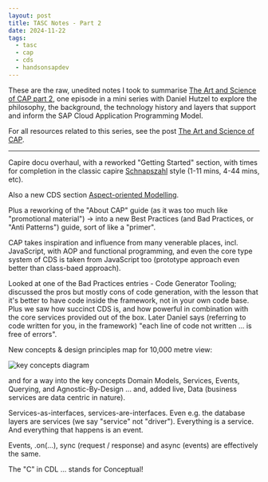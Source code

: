 ```yaml
---
layout: post
title: TASC Notes - Part 2
date: 2024-11-22
tags:
  - tasc
  - cap
  - cds
  - handsonsapdev
---
```

These are the raw, unedited notes I took to summarise [The Art and Science of CAP part 2][1], one episode in a mini series with Daniel Hutzel to explore the philosophy, the background, the technology history and layers that support and inform the SAP Cloud Application Programming Model. 

For all resources related to this series, see the post [The Art and Science of CAP][99].

---

<a name="schnapszahl"></a>
Capire docu overhaul, with a reworked "Getting Started" section, with times for completion in the classic capire [Schnapszahl][3] style (1-11 mins, 4-44 mins, etc).

Also a new CDS section [Aspect-oriented Modelling][4].

Plus a reworking of the "About CAP" guide (as it was too much like "promotional material") -> into a new Best Practices (and Bad Practices, or "Anti Patterns") guide, sort of like a "primer".

CAP takes inspiration and influence from many venerable places, incl. JavaScript, with AOP and functional programming, and even the core type system of CDS is taken from JavaScript too (prototype approach even better than class-baed approach).

Looked at one of the Bad Practices entries - Code Generator Tooling; discussed the pros but mostly cons of code generation, with the lesson that it's better to have code inside the framework, not in your own code base. Plus we saw how succinct CDS is, and how powerful in combination with the core services provided out of the box. Later Daniel says (referring to code written for you, in the framework) "each line of code not written ... is free of errors".

New concepts & design principles map for 10,000 metre view:

![key concepts diagram][2]

and for a way into the key concepts Domain Models, Services, Events, Querying, and Agnostic-By-Design ... and, added live, Data (business services are data centric in nature). 

Services-as-interfaces, services-are-interfaces. Even e.g. the database layers are services (we say "service" not "driver"). Everything is a service. And everything that happens is an event.

Events, .on(...), sync (request / response) and async (events) are effectively the same.

The "C" in CDL ... stands for Conceptual!

[1]: https://www.youtube.com/watch?v=gXsqOFArqCw&list=PL6RpkC85SLQAe45xlhIfhTYB9G0mdRVjI&index=3
[2]: https://cap.cloud.sap/docs/assets/key-concepts.drawio.FB4Z2Ypd.svg
[3]: https://de.wikipedia.org/wiki/Schnapszahl
[4]: https://pages.github.tools.sap/cap/docs/cds/aspects
[99]: /blog/posts/2024/12/06/the-art-and-science-of-cap/
